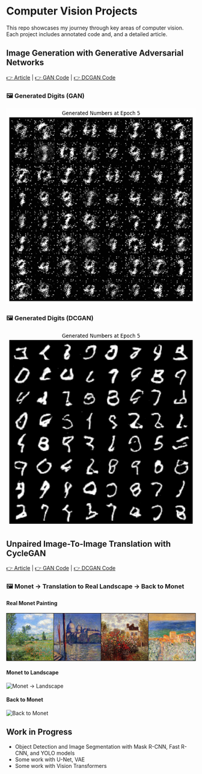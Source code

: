 # Computer Vision Projects

This repo showcases my journey through key areas of computer vision. Each project includes annotated code and, and a detailed article.

## Image Generation with Generative Adversarial Networks  
[👉 Article](https://github.com/selim-ba/computer-vision/blob/main/cv_adversarial_networks_image_generation.pdf) | [👉 GAN Code](https://github.com/selim-ba/computer-vision/blob/main/cv_1_gan.py) | [👉 DCGAN Code](https://github.com/selim-ba/computer-vision/blob/main/cv_2_dcgan.py)

### 🖼️ Generated Digits (GAN)
![Generated Digits with my GAN model](https://github.com/selim-ba/computer-vision/blob/main/gif/gan_generation.gif)

### 🖼️ Generated Digits (DCGAN)
![Generated Digits with my DCGAN model](https://github.com/selim-ba/computer-vision/blob/main/gif/dcgan_generation.gif)

## Unpaired Image-To-Image Translation with CycleGAN
[👉 Article]() | [👉 GAN Code]() | [👉 DCGAN Code]()

### 🖼️ Monet -> Translation to Real Landscape -> Back to Monet
#### Real Monet Painting
![Real Monet](https://github.com/selim-ba/computer-vision/blob/main/gif/20250804_epoch_100_real_monet.png)
#### Monet to Landscape
![Monet -> Landscape](https://github.com/selim-ba/computer-vision/blob/main/gif/cyclegan_monet2landscape.gif)
#### Back to Monet
![Back to Monet](https://github.com/selim-ba/computer-vision/blob/main/gif/cyclegan_cycle_monet.gif)

## Work in Progress 
- Object Detection and Image Segmentation with Mask R-CNN, Fast R-CNN, and YOLO models  
- Some work with U-Net, VAE  
- Some work with Vision Transformers 
